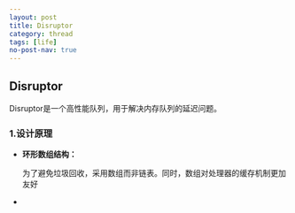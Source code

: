 ```yaml
---
layout: post
title: Disruptor
category: thread
tags: [life]
no-post-nav: true
---
```


## Disruptor

Disruptor是一个高性能队列，用于解决内存队列的延迟问题。



### 1.设计原理

- **环形数组结构：**

   为了避免垃圾回收，采用数组而非链表。同时，数组对处理器的缓存机制更加友好 

- 

